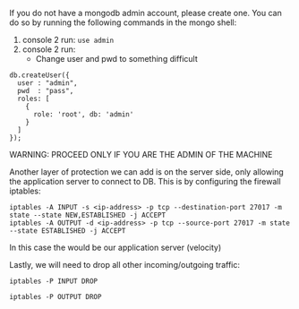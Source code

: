 If you do not have a mongodb admin account, please create one. You can do so by running the following commands in the mongo shell:
1. console 2 run: `use admin`
2. console 2 run: 
   - Change user and pwd to something difficult 
```
db.createUser({
  user : "admin",
  pwd  : "pass",
  roles: [
    { 
      role: 'root', db: 'admin'
    }
  ]
});
```

WARNING: PROCEED ONLY IF YOU ARE THE ADMIN OF THE MACHINE

Another layer of protection we can add is on the server side, only allowing the application server to connect to DB. 
This is by configuring the firewall iptables:

```
iptables -A INPUT -s <ip-address> -p tcp --destination-port 27017 -m state --state NEW,ESTABLISHED -j ACCEPT
iptables -A OUTPUT -d <ip-address> -p tcp --source-port 27017 -m state --state ESTABLISHED -j ACCEPT
```
In this case the <ip-address> would be our application server (velocity)

Lastly, we will need to drop all other incoming/outgoing traffic:
```
iptables -P INPUT DROP

iptables -P OUTPUT DROP
```
